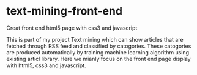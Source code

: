 text-mining-front-end
=====================

Creat front end html5 page with css3 and javascript 



This is part of my project Text mining which can show articles that are fetched through RSS feed and classified 
by catogories. These catogories are produced automatically by training machine learning algorithm using existing articl library. 
Here we mianly focus on the front end page display with html5, css3 and javascript.

